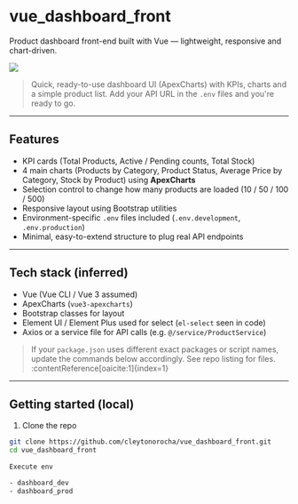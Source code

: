 # vue_dashboard_front

Product dashboard front-end built with Vue — lightweight, responsive and chart-driven.

<img src="./gif.gif"></img>


> Quick, ready-to-use dashboard UI (ApexCharts) with KPIs, charts and a simple product list. Add your API URL in the `.env` files and you're ready to go.

---

## Features

- KPI cards (Total Products, Active / Pending counts, Total Stock)
- 4 main charts (Products by Category, Product Status, Average Price by Category, Stock by Product) using **ApexCharts**
- Selection control to change how many products are loaded (10 / 50 / 100 / 500)
- Responsive layout using Bootstrap utilities
- Environment-specific `.env` files included (`.env.development`, `.env.production`)
- Minimal, easy-to-extend structure to plug real API endpoints

---

## Tech stack (inferred)

- Vue (Vue CLI / Vue 3 assumed)
- ApexCharts (`vue3-apexcharts`)
- Bootstrap classes for layout
- Element UI / Element Plus used for select (`el-select` seen in code)
- Axios or a service file for API calls (e.g. `@/service/ProductService`)

> If your `package.json` uses different exact packages or script names, update the commands below accordingly. See repo listing for files. :contentReference[oaicite:1]{index=1}

---

## Getting started (local)

1. Clone the repo
```bash
git clone https://github.com/cleytonorocha/vue_dashboard_front.git
cd vue_dashboard_front
 
Execute env

- dashboard_dev
- dashboard_prod